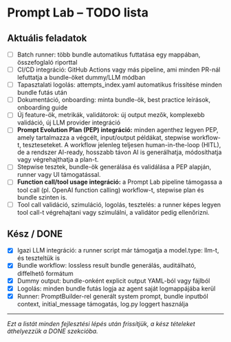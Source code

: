 # Prompt Lab – TODO lista

## Aktuális feladatok

- [ ] Batch runner: több bundle automatikus futtatása egy mappában, összefoglaló riporttal
- [ ] CI/CD integráció: GitHub Actions vagy más pipeline, ami minden PR-nál lefuttatja a bundle-öket dummy/LLM módban
- [ ] Tapasztalati logolás: attempts_index.yaml automatikus frissítése minden bundle futás után
- [ ] Dokumentáció, onboarding: minta bundle-ök, best practice leírások, onboarding guide
- [ ] Új feature-ök, metrikák, validátorok: új output mezők, komplexebb validáció, új LLM provider integráció
- [ ] **Prompt Evolution Plan (PEP) integráció:** minden agenthez legyen PEP, amely tartalmazza a végcélt, input/output példákat, stepwise workflow-t, teszteseteket. A workflow jelenleg teljesen human-in-the-loop (HITL), de a rendszer AI-ready, hosszabb távon AI is generálhatja, módosíthatja vagy végrehajthatja a plan-t.
- [ ] Stepwise tesztek, bundle-ök generálása és validálása a PEP alapján, runner vagy UI támogatással.
- [ ] **Function call/tool usage integráció:** a Prompt Lab pipeline támogassa a tool call (pl. OpenAI function calling) workflow-t, stepwise plan és bundle szinten is.
- [ ] Tool call validáció, szimuláció, logolás, tesztelés: a runner képes legyen tool call-t végrehajtani vagy szimulálni, a validátor pedig ellenőrizni.

## Kész / DONE

- [x] Igazi LLM integráció: a runner script már támogatja a model.type: llm-t, és teszteltük is
- [x] Bundle workflow: lossless result bundle generálás, auditálható, diffelhető formátum
- [x] Dummy output: bundle-onként explicit output YAML-ból vagy fájlból
- [x] Logolás: minden bundle futás logja az agent saját logmappájába kerül
- [x] Runner: PromptBuilder-rel generált system prompt, bundle inputból context, initial_message támogatás, log.py loggert használja

---

*Ezt a listát minden fejlesztési lépés után frissítjük, a kész tételeket áthelyezzük a DONE szekcióba.* 